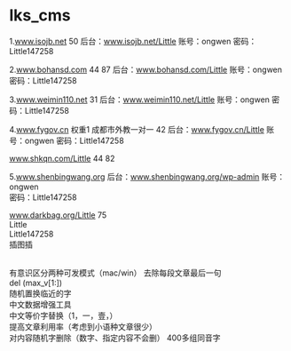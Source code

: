 # lks_cms
1.www.isojb.net    50
后台：www.isojb.net/Little
账号：ongwen
密码：Little147258

2.www.bohansd.com   44  87
后台：www.bohansd.com/Little 
账号：ongwen
密码：Little147258

3.www.weimin110.net   31
后台：www.weimin110.net/Little
账号：ongwen
密码：Little147258

4.www.fygov.cn    权重1  成都市外教一对一   42
后台：www.fygov.cn/Little
账号：ongwen
密码：Little147258

www.shkqn.com/Little   44  82

5.www.shenbingwang.org
后台：www.shenbingwang.org/wp-admin
账号：ongwen  
密码：Little147258

www.darkbag.org/Little 
75  
Little  
Little147258  
插图插<p></p>  
有意识区分两种可发模式（mac/win） 
去除每段文章最后一句  
del (max_v[1:])  
随机置换临近的字  
中文数据增强工具  
中文等价字替换（1，一，壹，）  
提高文章利用率（考虑到小语种文章很少）  
对内容随机字删除（数字、指定内容不会删） 
400多组同音字


